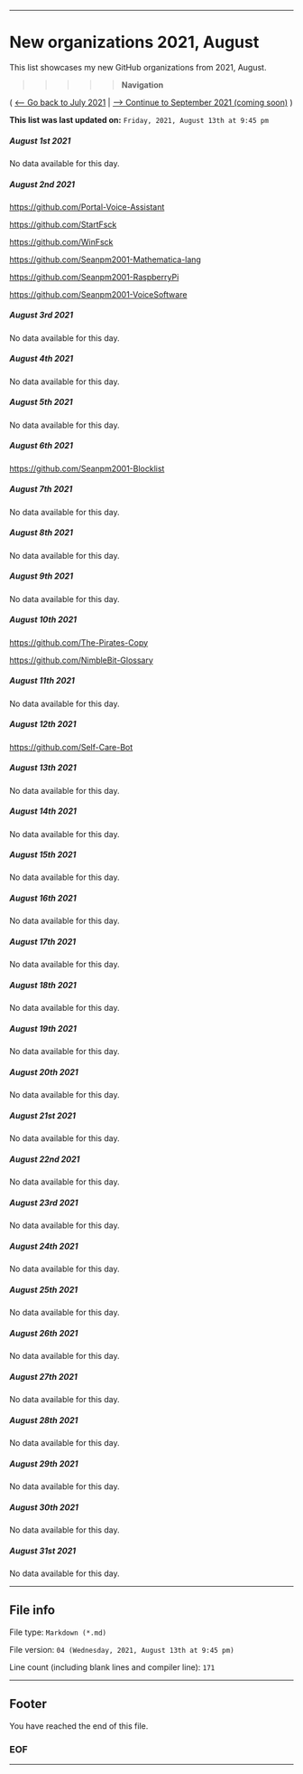 
***

# New organizations 2021, August

This list showcases my new GitHub organizations from 2021, August.

> > > > > **Navigation**

( [<-- Go back to July 2021](/NewOrgs/2021/July/README.md) | [ --> Continue to September 2021 (coming soon)](/NewOrgs/2021/September/README.md) )

**This list was last updated on:** `Friday, 2021, August 13th at 9:45 pm`

<!-- ##### LIST !-->

##### August 1st 2021

No data available for this day.

##### August 2nd 2021

https://github.com/Portal-Voice-Assistant

https://github.com/StartFsck

https://github.com/WinFsck

https://github.com/Seanpm2001-Mathematica-lang

https://github.com/Seanpm2001-RaspberryPi

https://github.com/Seanpm2001-VoiceSoftware

##### August 3rd 2021

No data available for this day.

##### August 4th 2021

No data available for this day.

##### August 5th 2021

No data available for this day.

##### August 6th 2021

https://github.com/Seanpm2001-Blocklist

##### August 7th 2021

No data available for this day.

##### August 8th 2021

No data available for this day.

##### August 9th 2021

No data available for this day.

##### August 10th 2021

https://github.com/The-Pirates-Copy

https://github.com/NimbleBit-Glossary

##### August 11th 2021

No data available for this day.

##### August 12th 2021

https://github.com/Self-Care-Bot

##### August 13th 2021

No data available for this day.

##### August 14th 2021

No data available for this day.

##### August 15th 2021

No data available for this day.

##### August 16th 2021

No data available for this day.

##### August 17th 2021

No data available for this day.

##### August 18th 2021

No data available for this day.

##### August 19th 2021

No data available for this day.

##### August 20th 2021

No data available for this day.

##### August 21st 2021

No data available for this day.

##### August 22nd 2021

No data available for this day.

##### August 23rd 2021

No data available for this day.

##### August 24th 2021

No data available for this day.

##### August 25th 2021

No data available for this day.

##### August 26th 2021

No data available for this day.

##### August 27th 2021

No data available for this day.

##### August 28th 2021

No data available for this day.

##### August 29th 2021

No data available for this day.

##### August 30th 2021

No data available for this day.

##### August 31st 2021

No data available for this day.

***

## File info

File type: `Markdown (*.md)`

File version: `04 (Wednesday, 2021, August 13th at 9:45 pm)`

Line count (including blank lines and compiler line): `171`

***

## Footer

You have reached the end of this file.

### EOF

***
